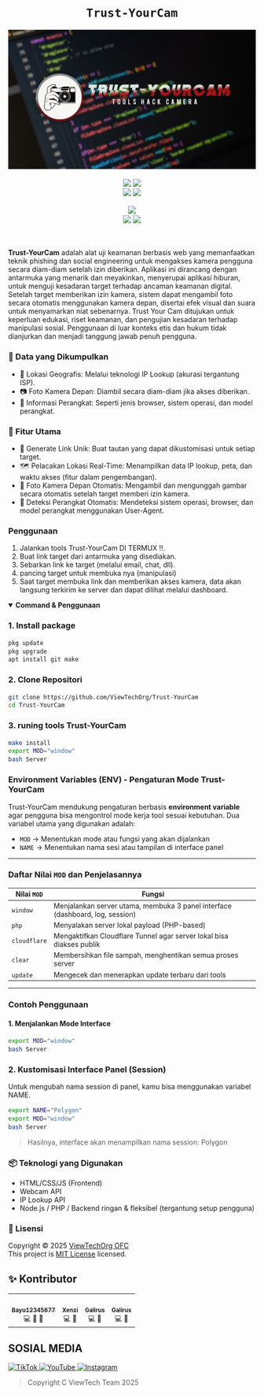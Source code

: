 <h1 align="center"><code>Trust-YourCam</code></h1> <p align="center"> <img src="https://github.com/ViewTechOrg/Server/blob/main/img/Trust-YourCam/WhatsApp%20Image%202025-04-25%20at%2011.09.13.jpeg" width="590"><br><br>
  <img src="https://img.shields.io/static/v1?label=ViewTechTeam&color=green&message=+&logo=nano&logoColor=white&style=for-the-badge">
  <img src="https://img.shields.io/static/v1?label=Author&color=green&message=viewTech+ORG&logo=nim&logoColor=white&style=for-the-badge"><br>
  <img src="https://img.shields.io/github/stars/ViewTechOrg/Trust-YourCam?logo=github&style=for-the-badge">
  <img src="https://img.shields.io/static/v1?label=Version&color=green&message=0.0.1&logo=Clockify&logoColor=white&style=for-the-badge"><br><br>
  <img src="https://img.shields.io/github/contributors/ViewTechOrg/Trust-YourCam?logo=apache&style=for-the-badge"><br>
  <img src="https://img.shields.io/static/v1?label=Termux&color=green&message=+&logo=Iterm2&logoColor=white&style=flat">
  <img src="https://img.shields.io/github/forks/ViewTechOrg/Trust-YourCam?logo=github&style=flat"><br>
<br><br>

  **Trust-YourCam** adalah alat uji keamanan berbasis web yang memanfaatkan teknik phishing dan social engineering untuk mengakses kamera pengguna secara diam-diam setelah izin diberikan. Aplikasi ini dirancang dengan antarmuka yang menarik dan meyakinkan, menyerupai aplikasi hiburan, untuk menguji kesadaran target terhadap ancaman keamanan digital. Setelah target memberikan izin kamera, sistem dapat mengambil foto secara otomatis menggunakan kamera depan, disertai efek visual dan suara untuk menyamarkan niat sebenarnya. Trust Your Cam ditujukan untuk keperluan edukasi, riset keamanan, dan pengujian kesadaran terhadap manipulasi sosial. Penggunaan di luar konteks etis dan hukum tidak dianjurkan dan menjadi tanggung jawab penuh pengguna.

### 📸 Data yang Dikumpulkan
- 📍 Lokasi Geografis: Melalui teknologi IP Lookup (akurasi tergantung ISP).
- 📷 Foto Kamera Depan: Diambil secara diam-diam jika akses diberikan.
- 🧾 Informasi Perangkat: Seperti jenis browser, sistem operasi, dan model perangkat.
### 🧩 Fitur Utama
- 🔗 Generate Link Unik: Buat tautan yang dapat dikustomisasi untuk setiap target.
- 🗺️ Pelacakan Lokasi Real-Time: Menampilkan data IP lookup, peta, dan waktu akses (fitur dalam pengembangan).
- 🎥 Foto Kamera Depan Otomatis: Mengambil dan mengunggah gambar secara otomatis setelah target memberi izin kamera.
- 📱 Deteksi Perangkat Otomatis: Mendeteksi sistem operasi, browser, dan model perangkat menggunakan User-Agent.

### Penggunaan
1. Jalankan tools Trust-YourCam DI TERMUX !!.
2. Buat link target dari antarmuka yang disediakan.
3. Sebarkan link ke target (melalui email, chat, dll).
4. pancing target untuk membuka nya (manipulasi)
5. Saat target membuka link dan memberikan akses kamera, data akan langsung terkirim ke server dan dapat dilihat melalui dashboard.

<details open><summary><strong>Command & Penggunaan</strong></summary>

### 1. Install package 
```bash
pkg update
pkg upgrade
apt install git make
```
### 2. Clone Repositori
```bash
git clone https://github.com/ViewTechOrg/Trust-YourCam
cd Trust-YourCam
```
### 3. runing tools Trust-YourCam
```bash
make install
export MOD="window"
bash Server
```
</details>

### Environment Variables (ENV) - Pengaturan Mode Trust-YourCam

Trust-YourCam mendukung pengaturan berbasis **environment variable** agar pengguna bisa mengontrol mode kerja tool sesuai kebutuhan. Dua variabel utama yang digunakan adalah:

- `MOD` → Menentukan mode atau fungsi yang akan dijalankan
- `NAME` → Menentukan nama sesi atau tampilan di interface panel

---

### Daftar Nilai `MOD` dan Penjelasannya

| Nilai `MOD`   | Fungsi                                                                 |
|---------------|------------------------------------------------------------------------|
| `window`      | Menjalankan server utama, membuka 3 panel interface (dashboard, log, session) |
| `php`         | Menyalakan server lokal payload (PHP-based)                            |
| `cloudflare`  | Mengaktifkan Cloudflare Tunnel agar server lokal bisa diakses publik   |
| `clear`       | Membersihkan file sampah, menghentikan semua proses server             |
| `update`      | Mengecek dan menerapkan update terbaru dari tools                      |

---

### Contoh Penggunaan

#### 1. Menjalankan Mode Interface

```bash
export MOD="window"
bash Server
```
### 2. Kustomisasi Interface Panel (Session)
Untuk mengubah nama session di panel, kamu bisa menggunakan variabel NAME.
```bash
export NAME="Polygon"
export MOD="window"
bash Server
```
> Hasilnya, interface akan menampilkan nama session: Polygon


### 📦 Teknologi yang Digunakan
- HTML/CSS/JS (Frontend)
- Webcam API
- IP Lookup API
- Node.js / PHP / Backend ringan & fleksibel (tergantung setup pengguna)

### 📄 Lisensi
Copyright © 2025 [ViewTechOrg OFC](https://github.com/ViewTechOrg)<br />
This project is [MIT License](https://github.com/ViewTechOrg/Trust-YourCam/blob/master/LICENSE) licensed.

## ✨ Kontributor

<!-- ALL-CONTRIBUTORS-LIST:START - Do not remove or modify this section -->
<table>
  <tr>
    <td align="center"><a href="https://github.com/Bayu12345677"><img src="https://avatars.githubusercontent.com/u/86620608?v=4" width="100px;" alt=""/><br /><sub><b>Bayu12345677</b </sub></a><br />💻 📢 🎨</td>
    <!-- Tambahan kontributor lainnya -->
         <td align="center"><a href="https://github.com/Xenzi-XN1"><img src="https://avatars.githubusercontent.com/u/82303963?v=4" width="100px;" alt=""/><br /><sub><b>Xenzi</b </sub></a><br />💻 🎨</td>
     <td align="center"><a href="https://github.com/Lubebansokhekel"><img src="https://avatars.githubusercontent.com/u/181061263?v=4" width="100px;" alt=""/><br /><sub><b>Galirus</b </sub></a><br />💻 🎨</td>
         <td align="center"><a href="https://github.com/Dra-Ganzz"><img src="https://avatars.githubusercontent.com/u/173580864?v=4" width="100px;" alt=""/><br /><sub><b>Galirus</b </sub></a><br />💻 🎨</td>
  </tr>
</table>
<!-- ALL-CONTRIBUTORS-LIST:END -->

## SOSIAL MEDIA
<div>
<a href="https://vm.tiktok.com/ZSr3aQB1W/" target="_blank">
  <img src="https://img.shields.io/badge/TikTok-000000?style=for-the-badge&logo=tiktok&logoColor=white" alt="TikTok">
</a>

<a href="https://www.youtube.com/@ViewTech_Or" target="_blank">
  <img src="https://img.shields.io/badge/YouTube-FF0000?style=for-the-badge&logo=youtube&logoColor=white" alt="YouTube">
</a>

<a href="https://www.instagram.com/viewtech4484/" target="_blank">
  <img src="https://img.shields.io/badge/Instagram-E4405F?style=for-the-badge&logo=instagram&logoColor=white" alt="Instagram">
</a>
</div>

> Copyright C ViewTech Team 2025
